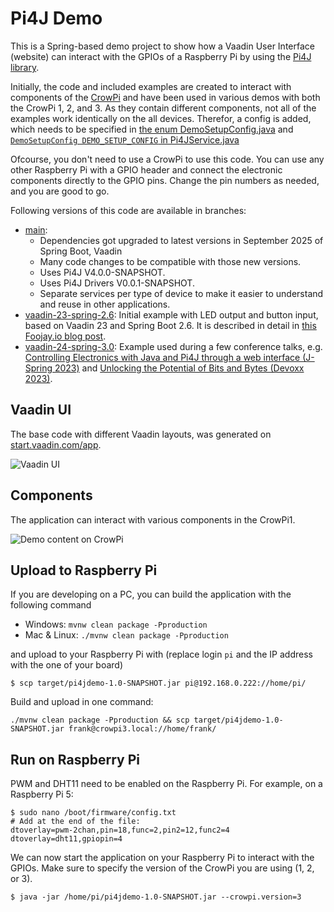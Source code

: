 # Pi4J Demo

This is a Spring-based demo project to show how a Vaadin User Interface (website) can interact with the GPIOs of a
Raspberry Pi by using the [Pi4J library](https://www.pi4j.com).

Initially, the code and included examples are created to interact with components of
the [CrowPi](https://www.elecrow.com/mcu/raspberry-pi/development-kit.html) and have been used in various demos with
both the CrowPi 1, 2, and 3. As they contain different components, not all of the examples work identically on the all
devices. Therefor, a config is added, which needs to be specified
in [the enum DemoSetupConfig.java](src/main/java/be/webtechie/vaadin/pi4j/service/DemoSetupConfig.java) and [
`DemoSetupConfig DEMO_SETUP_CONFIG` in Pi4JService.java](src/main/java/be/webtechie/vaadin/pi4j/service/Pi4JService.java)

Ofcourse, you don't need to use a CrowPi to use this code. You can use any other Raspberry Pi with a GPIO header and
connect the electronic components directly to the GPIO pins. Change the pin numbers as needed, and you are good to go.

Following versions of this code are available in branches:

* [main](https://github.com/FDelporte/Vaadin-examples/tree/main):
    * Dependencies got upgraded to latest versions in September 2025 of Spring Boot, Vaadin
    * Many code changes to be compatible with those new versions.
    * Uses Pi4J V4.0.0-SNAPSHOT.
    * Uses Pi4J Drivers V0.0.1-SNAPSHOT.
    * Separate services per type of device to make it easier to understand and reuse in other applications.
* [vaadin-23-spring-2.6](https://github.com/FDelporte/Vaadin-examples/tree/vaadin-23-spring-2.6): Initial example with
  LED output and button input, based on Vaadin 23 and Spring Boot 2.6. It is described in detail
  in [this Foojay.io blog post](https://foojay.io/today/blink-a-led-on-raspberry-pi-with-vaadin/).
* [vaadin-24-spring-3.0](https://github.com/FDelporte/Vaadin-examples/tree/vaadin-24-spring-3.0): Example used during a
  few conference talks,
  e.g. [Controlling Electronics with Java and Pi4J through a web interface (J-Spring 2023)](https://www.youtube.com/watch?v=FXKsBKKB_Xg)
  and [Unlocking the Potential of Bits and Bytes (Devoxx 2023)](https://www.youtube.com/watch?v=ex0t2uaL27I).

## Vaadin UI

The base code with different Vaadin layouts, was generated on [start.vaadin.com/app](https://start.vaadin.com/app).

![Vaadin UI](doc/screenshot-running-on-rpi.png)

## Components

The application can interact with various components in the CrowPi1.

![Demo content on CrowPi](doc/demo-content-on-crowpi.jpg)

## Upload to Raspberry Pi

If you are developing on a PC, you can build the application with the following command

* Windows: `mvnw clean package -Pproduction`
* Mac & Linux: `./mvnw clean package -Pproduction`

and upload to your Raspberry Pi with (replace login `pi` and the IP address with the one of your board)

```shell
$ scp target/pi4jdemo-1.0-SNAPSHOT.jar pi@192.168.0.222://home/pi/
```

Build and upload in one command:

```shell
./mvnw clean package -Pproduction && scp target/pi4jdemo-1.0-SNAPSHOT.jar frank@crowpi3.local://home/frank/
```

## Run on Raspberry Pi

PWM and DHT11 need to be enabled on the Raspberry Pi. For example, on a Raspberry Pi 5:

```shell
$ sudo nano /boot/firmware/config.txt 
# Add at the end of the file:
dtoverlay=pwm-2chan,pin=18,func=2,pin2=12,func2=4
dtoverlay=dht11,gpiopin=4
```

We can now start the application on your Raspberry Pi to interact with the GPIOs. Make sure to specify the version of
the CrowPi you are using (1, 2, or 3).

```shell
$ java -jar /home/pi/pi4jdemo-1.0-SNAPSHOT.jar --crowpi.version=3
```
